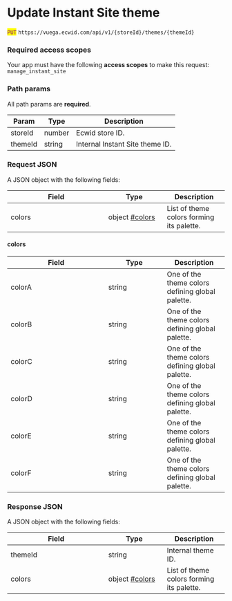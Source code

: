 # Update Instant Site theme

<mark style="color:purple;">`PUT`</mark> `https://vuega.ecwid.com/api/v1/{storeId}/themes/{themeId}`

### Required access scopes

Your app must have the following **access scopes** to make this request: `manage_instant_site`

### Path params

All path params are **required**.

| Param   | Type   | Description                     |
| ------- | ------ | ------------------------------- |
| storeId | number | Ecwid store ID.                 |
| themeId | string | Internal Instant Site theme ID. |

### Request JSON

A JSON object with the following fields:

<table><thead><tr><th width="210.3515625">Field</th><th width="119.7421875">Type</th><th>Description</th></tr></thead><tbody><tr><td>colors</td><td>object <a data-mention href="update-instant-site-theme.md#colors">#colors</a></td><td>List of theme colors forming its palette.</td></tr></tbody></table>

#### colors

<table><thead><tr><th width="210.3515625">Field</th><th width="119.7421875">Type</th><th>Description</th></tr></thead><tbody><tr><td>colorA</td><td>string</td><td>One of the theme colors defining global palette.</td></tr><tr><td>colorB</td><td>string</td><td>One of the theme colors defining global palette.</td></tr><tr><td>colorC</td><td>string</td><td>One of the theme colors defining global palette.</td></tr><tr><td>colorD</td><td>string</td><td>One of the theme colors defining global palette.</td></tr><tr><td>colorE</td><td>string</td><td>One of the theme colors defining global palette.</td></tr><tr><td>colorF</td><td>string</td><td>One of the theme colors defining global palette.</td></tr></tbody></table>

### Response JSON

A JSON object with the following fields:

<table><thead><tr><th width="210.3515625">Field</th><th width="119.7421875">Type</th><th>Description</th></tr></thead><tbody><tr><td>themeId</td><td>string</td><td>Internal theme ID.</td></tr><tr><td>colors</td><td>object <a data-mention href="update-instant-site-theme.md#colors">#colors</a></td><td>List of theme colors forming its palette.</td></tr></tbody></table>
